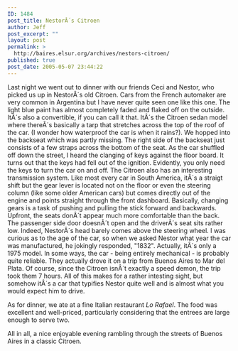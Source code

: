```yaml
---
ID: 1484
post_title: NestorÂ´s Citroen
author: Jeff
post_excerpt: ""
layout: post
permalink: >
  http://baires.elsur.org/archives/nestors-citroen/
published: true
post_date: 2005-05-07 23:44:22
---
```

 Last night we went out to dinner with our friends Ceci and Nestor, who picked us up in NestorÂ´s old Citroen. Cars from the French automaker are very common in Argentina but I have never quite seen one like this one. The light blue paint has almost completely faded and flaked off on the outside. ItÂ´s also a convertible, if you can call it that. ItÂ´s the Citroen sedan model where thereÂ´s basically a tarp that stretches across the top of the roof of the car. (I wonder how waterproof the car is when it rains?).  We hopped into the backseat which was partly missing. The right side of the backseat just consists of a few straps across the bottom of the seat.  As the car shuffled off down the street, I heard the clanging of keys against the floor board. It turns out that the keys had fell out of the ignition. Evidently, you only need the keys to turn the car on and off.  The Citroen also has an interesting transmission system. Like most every car in South America, itÂ´s a straigt shift but the gear lever is located not on the floor or even the steering column (like some older American cars) but comes directly out of the engine and points straight through the front dashboard. Basically, changing gears is a task of pushing and pulling the stick forward and backwards.  Upfront, the seats donÂ´t appear much more comfortable than the back. The passenger side door doesnÂ´t open and the driverÂ´s seat sits rather low. Indeed, NestorÂ´s head barely comes above the steering wheel. I was curious as to the age of the car, so when we asked Nestor what year the car was manufactured, he jokingly responded,  "1832". Actually, itÂ´s only a 1975 model. In some ways, the car - being entirely mechanical - is probably quite reliable. They actually drove it on a trip from Buenos Aires to Mar del Plata.  Of course, since the Citroen isnÂ´t exactly a speed demon, the trip took them 7 hours. All of this makes for a rather intesting sight, but somehow itÂ´s a car that typifies Nestor quite well and is almost what you would expect him to drive.

As for dinner, we ate at a fine Italian restaurant <em>Lo Rafael</em>. The food was excellent and well-priced, particularly considering that the entrees are large enough to serve two. 

All in all, a nice enjoyable evening rambling through the streets of Buenos Aires in a classic Citroen.